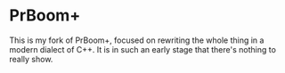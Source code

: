 # PrBoom+

This is my fork of PrBoom+, focused on rewriting the whole thing in
a modern dialect of C++. It is in such an early stage that there's
nothing to really show.
